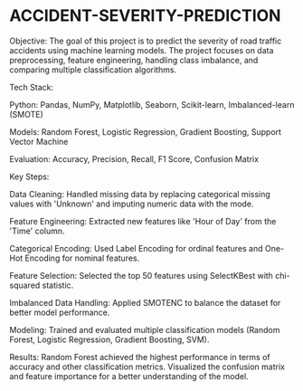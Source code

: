 # ACCIDENT-SEVERITY-PREDICTION
Objective: The goal of this project is to predict the severity of road traffic accidents using machine learning models. The project focuses on data preprocessing, feature engineering, handling class imbalance, and comparing multiple classification algorithms.

Tech Stack:

Python: Pandas, NumPy, Matplotlib, Seaborn, Scikit-learn, Imbalanced-learn (SMOTE)

Models: Random Forest, Logistic Regression, Gradient Boosting, Support Vector Machine

Evaluation: Accuracy, Precision, Recall, F1 Score, Confusion Matrix


Key Steps:

Data Cleaning: Handled missing data by replacing categorical missing values with 'Unknown' and imputing numeric data with the mode.

Feature Engineering: Extracted new features like 'Hour of Day' from the 'Time' column.

Categorical Encoding: Used Label Encoding for ordinal features and One-Hot Encoding for nominal features.

Feature Selection: Selected the top 50 features using SelectKBest with chi-squared statistic.

Imbalanced Data Handling: Applied SMOTENC to balance the dataset for better model performance.

Modeling: Trained and evaluated multiple classification models (Random Forest, Logistic Regression, Gradient Boosting, SVM).

Results: Random Forest achieved the highest performance in terms of accuracy and other classification metrics. Visualized the confusion matrix and feature importance for a better understanding of the model.
